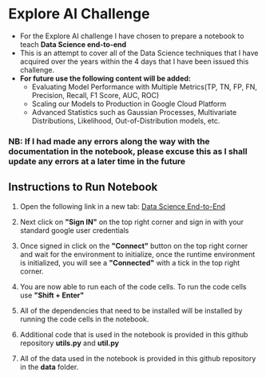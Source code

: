 # Explore AI Challenge

- For the Explore AI challenge I have chosen to prepare a notebook to teach **Data Science end-to-end**
- This is an attempt to cover all of the Data Science techniques that I have acquired over the years within the 4 days that I have been issued this challenge.
- **For future use the following content will be added:**
  - Evaluating Model Performance with Multiple Metrics(TP, TN, FP, FN, Precision, Recall, F1 Score, AUC, ROC)
  - Scaling our Models to Production in Google Cloud Platform
  - Advanced Statistics such as Gaussian Processes, Multivariate Distributions, Likelihood, Out-of-Distribution models, etc.

### **NB: If I had made any errors along the way with the documentation in the notebook, please excuse this as I shall update any errors at a later time in the future**

## Instructions to Run Notebook

1. Open the following link in a new tab: [Data Science End-to-End](https://colab.research.google.com/github/maxbrent/ExploreAIChallenge/blob/master/Explore_AI_Challenge.ipynb)

2. Next click on **"Sign IN"** on the top right corner and sign in with your standard google user credentials

3. Once signed in click on the **"Connect"** button on the top right corner and wait for the environment to initialize, once the runtime environment is initialized, you will see a **"Connected"** with a tick in the top right corner.

4. You are now able to run each of the code cells. To run the code cells use **"Shift + Enter"**

5. All of the dependencies that need to be installed will be installed by running the code cells in the notebook.

6. Additional code that is used in the notebook is provided in this github repository **utils.py** and **util.py**

7. All of the data used in the notebook is provided in this github repository in the **data** folder.



